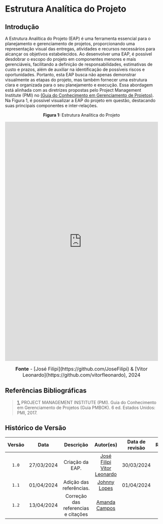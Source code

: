 # Estrutura Analítica do Projeto

## Introdução

A Estrutura Analítica do Projeto (EAP) é uma ferramenta essencial para o planejamento e gerenciamento de projetos, proporcionando uma representação visual das entregas, atividades e recursos necessários para alcançar os objetivos estabelecidos. Ao desenvolver uma EAP, é possível desdobrar o escopo do projeto em componentes menores e mais gerenciáveis, facilitando a definição de responsabilidades, estimativas de custo e prazos, além de auxiliar na identificação de possíveis riscos e oportunidades. Portanto, esta EAP busca não apenas demonstrar visualmente as etapas do projeto, mas também fornecer uma estrutura clara e organizada para o seu planejamento e execução. Essa abordagem está alinhada com as diretrizes propostas pelo Project Management Institute (PMI) no [(Guia do Conhecimento em Gerenciamento de Projetos)](#anchor_1). Na Figura 1, é possível visualizar a EAP do projeto em questão, destacando suas principais componentes e inter-relações.


<p align="center" > <strong> Figura 1:</Strong> Estrutura Analítica do Projeto</font> <gitbr></p>
<iframe frameborder="0" style="width:100%;height:788px;" src="https://viewer.diagrams.net/?tags=%7B%7D&highlight=0000ff&edit=_blank&layers=1&nav=1&title=EAP-ProjetoReq.drawio#Uhttps%3A%2F%2Fdrive.google.com%2Fuc%3Fid%3D1l5H0l9D7uDToj6srR2Q0Jy8mzlilAnwr%26export%3Ddownload"></iframe>
<font size="3"><p style="text-align: center"><b>Fonte</b> - [José Filipi](https://github.com/JoseFilipi) & [Vitor Leonardo](https://github.com/vitorfleonardo), 2024</p></font>


## Referências Bibliográficas
> <a id="QT1" href="#anchor_1">1.</a> PROJECT MANAGEMENT INSTITUTE (PMI). Guia do Conhecimento em Gerenciamento de Projetos (Guia PMBOK). 6 ed. Estados Unidos: PMI, 2017.

## Histórico de Versão

| Versão | Data | Descrição | Autor(es) | Data de revisão | Revisor(es) |
| :-: | :-: | :-: | :-: | :-: | :-: |
| `1.0`  | 27/03/2024 | Criação da EAP. | [José Filipi](https://github.com/JoseFilipi) <br> [Vitor Leonardo](https://github.com/vitorfleonardo) | 30/03/2024 | [Johnny Lopes](https://github.com/JohnnyLopess) |
| `1.1`  | 01/04/2024 | Adição das referências.| [Johnny Lopes](https://github.com/JohnnyLopess) | 01/04/2024 | [Vitor Leonardo](https://github.com/vitorfleonardo) |
| `1.2`  | 13/04/2024 | Correção das referencias e citações| [Amanda Campos](https://github.com/acamposs) |  |  |